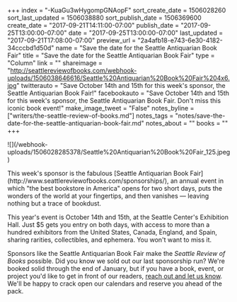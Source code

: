+++
index = "-KuaGu3wHygompGNAopF"
sort_create_date = 1506028260
sort_last_updated = 1506038880
sort_publish_date = 1506369600
create_date = "2017-09-21T14:11:00-07:00"
publish_date = "2017-09-25T13:00:00-07:00"
date = "2017-09-25T13:00:00-07:00"
last_updated = "2017-09-21T17:08:00-07:00"
preview_url = "2a4afb18-e743-6e30-4182-34cccbd1d50d"
name = "Save the date for the Seattle Antiquarian Book Fair"
title = "Save the date for the Seattle Antiquarian Book Fair"
type = "Column"
link = ""
shareimage = "http://seattlereviewofbooks.com/webhook-uploads/1506038646616/Seattle%20Antiquarian%20Book%20Fair%204x6.jpg"
twitterauto = "Save October 14th and 15th for this week's sponsor, the Seattle Antiquarian Book Fair!"
facebookauto = "Save October 14th and 15th for this week's sponsor, the Seattle Antiquarian Book Fair. Don't miss this iconic book event!"
make_image_tweet = "False"
notes_byline = ["writers/the-seattle-review-of-books.md"]
notes_tags = "notes/save-the-date-for-the-seattle-antiquarian-book-fair.md"
notes_about = ""
books = ""
+++
<p class="image-left">![](/webhook-uploads/1506028285378/Seattle%20Antiquarian%20Book%20Fair_125.jpeg)</p>

<p class="noindent">This week's sponsor is the fabulous [Seattle Antiquarian Book Fair](http://www.seattlereviewofbooks.com/sponsorships/), an annual event in which "the best bookstore in America" opens for two short days, puts the wonders of the world at your fingertips, and then vanishes — leaving nothing but a trace of bookdust.</p>

This year's event is October 14th and 15th, at the Seattle Center's Exhibition Hall. Just $5 gets you entry on both days, with access to more than a hundred exhibitors from the United States, Canada, England, and Spain, sharing rarities, collectibles, and ephemera. You won't want to miss it.

Sponsors like the Seattle Antiquarian Book Fair make the _Seattle Review of Books_ possible. Did you know we sold out our last sponsorship run? We're booked solid through the end of January, but if you have a book, event, or project you'd like to get in front of our readers, [reach out and let us know](http://www.seattlereviewofbooks.com/about/). We'll be happy to crack open our calendars and reserve you ahead of the pack. 